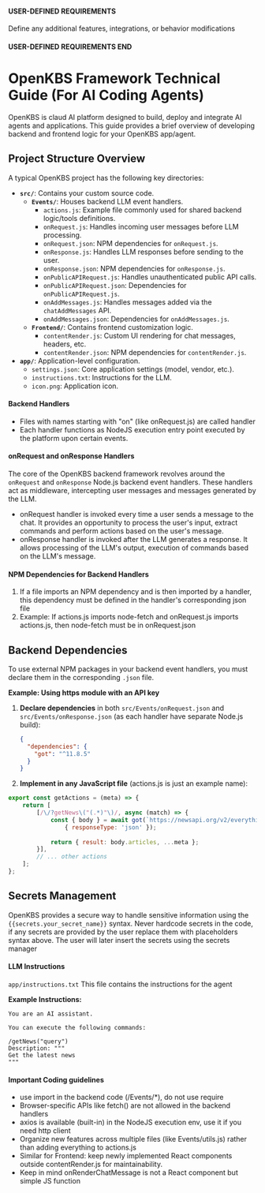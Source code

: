 #### USER-DEFINED REQUIREMENTS 

Define any additional features, integrations, or behavior modifications

#### USER-DEFINED REQUIREMENTS END

# OpenKBS Framework Technical Guide (For AI Coding Agents)

OpenKBS is claud AI platform designed to build, deploy and integrate AI agents and applications.
This guide provides a brief overview of developing backend and frontend logic for your OpenKBS app/agent.

## Project Structure Overview

A typical OpenKBS project has the following key directories:

*   **`src/`**: Contains your custom source code.
    *   **`Events/`**: Houses backend LLM event handlers.
        *   `actions.js`: Example file commonly used for shared backend logic/tools definitions.
        *   `onRequest.js`: Handles incoming user messages before LLM processing.
        *   `onRequest.json`: NPM dependencies for `onRequest.js`.
        *   `onResponse.js`: Handles LLM responses before sending to the user.
        *   `onResponse.json`: NPM dependencies for `onResponse.js`.
        *   `onPublicAPIRequest.js`: Handles unauthenticated public API calls.
        *   `onPublicAPIRequest.json`: Dependencies for `onPublicAPIRequest.js`.
        *   `onAddMessages.js`: Handles messages added via the `chatAddMessages` API.
        *   `onAddMessages.json`: Dependencies for `onAddMessages.js`.
    *   **`Frontend/`**: Contains frontend customization logic.
        *   `contentRender.js`: Custom UI rendering for chat messages, headers, etc.
        *   `contentRender.json`: NPM dependencies for `contentRender.js`.
*   **`app/`**: Application-level configuration.
    *   `settings.json`: Core application settings (model, vendor, etc.).
    *   `instructions.txt`: Instructions for the LLM.
    *   `icon.png`: Application icon.

#### Backend Handlers
- Files with names starting with "on" (like onRequest.js) are called handler 
- Each handler functions as NodeJS execution entry point executed by the platform upon certain events.

#### onRequest and onResponse Handlers

The core of the OpenKBS backend framework revolves around the `onRequest` and `onResponse` Node.js backend event handlers. 
These handlers act as middleware, intercepting user messages and messages generated by the LLM.

- onRequest handler is invoked every time a user sends a message to the chat. It provides an opportunity to process the user's input, extract commands and perform actions based on the user's message.
- onResponse handler is invoked after the LLM generates a response. It allows processing of the LLM's output, execution of commands based on the LLM's message.

#### NPM Dependencies for Backend Handlers

1. If a file imports an NPM dependency and is then imported by a handler, this dependency must be defined in the handler's corresponding json file
2. Example: If actions.js imports node-fetch and onRequest.js imports actions.js, then node-fetch must be in onRequest.json


## Backend Dependencies

To use external NPM packages in your backend event handlers, you must declare them in the corresponding `.json` file.

**Example: Using https module with an API key**

1. **Declare dependencies** in both `src/Events/onRequest.json` and `src/Events/onResponse.json` (as each handler have separate Node.js build):
    ```json
    {
      "dependencies": {
        "got": "^11.8.5"
      }
    }
    ```

2.  **Implement in any JavaScript file** (actions.js is just an example name):

```javascript
export const getActions = (meta) => {
    return [
        [/\/?getNews\("(.*)"\)/, async (match) => {
            const { body } = await got(`https://newsapi.org/v2/everything?q=${match[1]}&apiKey={{secrets.news_api_key}}`, 
                { responseType: 'json' });
            
            return { result: body.articles, ...meta };
        }],
        // ... other actions
    ];
};
```
    
## Secrets Management
OpenKBS provides a secure way to handle sensitive information using the `{{secrets.your_secret_name}}` syntax.
Never hardcode secrets in the code, if any secrets are provided by the user replace them with placeholders syntax above.
The user will later insert the secrets using the secrets manager

#### LLM Instructions
`app/instructions.txt`
This file contains the instructions for the agent

**Example Instructions:**

```
You are an AI assistant.

You can execute the following commands:

/getNews("query")
Description: """
Get the latest news
"""
```

#### Important Coding guidelines
- use import in the backend code (/Events/*), do not use require
- Browser-specific APIs like fetch() are not allowed in the backend handlers
- axios is available (built-in) in the NodeJS execution env, use it if you need http client
- Organize new features across multiple files (like Events/utils.js) rather than adding everything to actions.js
- Similar for Frontend: keep newly implemented React components outside contentRender.js for maintainability.
- Keep in mind onRenderChatMessage is not a React component but simple JS function
